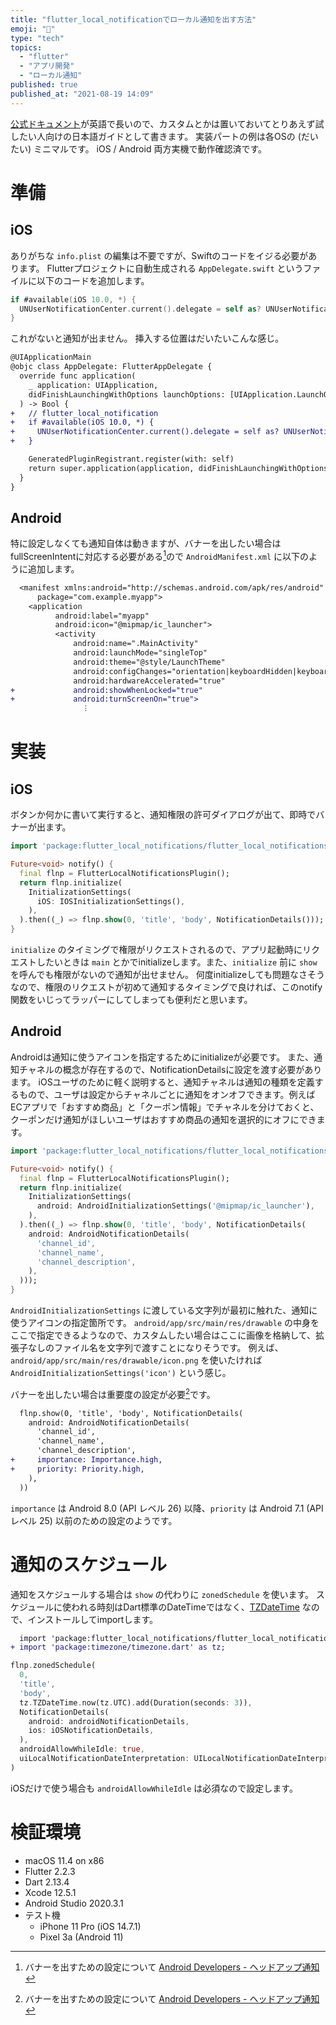 ```yaml
---
title: "flutter_local_notificationでローカル通知を出す方法"
emoji: "🔔"
type: "tech"
topics:
  - "flutter"
  - "アプリ開発"
  - "ローカル通知"
published: true
published_at: "2021-08-19 14:09"
---
```


[公式ドキュメント](https://pub.dev/packages/flutter_local_notifications)が英語で長いので、カスタムとかは置いておいてとりあえず試したい人向けの日本語ガイドとして書きます。
実装パートの例は各OSの (だいたい) ミニマルです。
iOS / Android 両方実機で動作確認済です。

# 準備
## iOS
ありがちな `info.plist` の編集は不要ですが、Swiftのコードをイジる必要があります。
Flutterプロジェクトに自動生成される `AppDelegate.swift` というファイルに以下のコードを追加します。
```swift
if #available(iOS 10.0, *) {
  UNUserNotificationCenter.current().delegate = self as? UNUserNotificationCenterDelegate
}
```

これがないと通知が出ません。
挿入する位置はだいたいこんな感じ。

```diff swift:ios/Runner/AppDelegate.swift
@UIApplicationMain
@objc class AppDelegate: FlutterAppDelegate {
  override func application(
    _ application: UIApplication,
    didFinishLaunchingWithOptions launchOptions: [UIApplication.LaunchOptionsKey: Any]?
  ) -> Bool {
+   // flutter_local_notification
+   if #available(iOS 10.0, *) {
+     UNUserNotificationCenter.current().delegate = self as? UNUserNotificationCenterDelegate
+   }

    GeneratedPluginRegistrant.register(with: self)
    return super.application(application, didFinishLaunchingWithOptions: launchOptions)
  }
}
```


## Android
特に設定しなくても通知自体は動きますが、バナーを出したい場合はfullScreenIntentに対応する必要がある[^1]ので `AndroidManifest.xml` に以下のように追加します。
```diff xml:android/app/src/main/AndroidManifest.xml
  <manifest xmlns:android="http://schemas.android.com/apk/res/android"
      package="com.example.myapp">
    <application
          android:label="myapp"
          android:icon="@mipmap/ic_launcher">
          <activity
              android:name=".MainActivity"
              android:launchMode="singleTop"
              android:theme="@style/LaunchTheme"
              android:configChanges="orientation|keyboardHidden|keyboard|screenSize|smallestScreenSize|locale|layoutDirection|fontScale|screenLayout|density|uiMode"
              android:hardwareAccelerated="true"
+             android:showWhenLocked="true"
+             android:turnScreenOn="true">
                ︙
```



# 実装
## iOS
ボタンか何かに書いて実行すると、通知権限の許可ダイアログが出て、即時でバナーが出ます。
```dart
import 'package:flutter_local_notifications/flutter_local_notifications.dart';

Future<void> notify() {
  final flnp = FlutterLocalNotificationsPlugin();
  return flnp.initialize(
    InitializationSettings(
      iOS: IOSInitializationSettings(),
    ),
  ).then((_) => flnp.show(0, 'title', 'body', NotificationDetails()));
}
```

`initialize` のタイミングで権限がリクエストされるので、アプリ起動時にリクエストしたいときは `main` とかでinitializeします。また、`initialize` 前に `show` を呼んでも権限がないので通知が出せません。
何度initializeしても問題なさそうなので、権限のリクエストが初めて通知するタイミングで良ければ、このnotify関数をいじってラッパーにしてしまっても便利だと思います。


## Android
Androidは通知に使うアイコンを指定するためにinitializeが必要です。
また、通知チャネルの概念が存在するので、NotificationDetailsに設定を渡す必要があります。
iOSユーザのために軽く説明すると、通知チャネルは通知の種類を定義するもので、ユーザは設定からチャネルごとに通知をオンオフできます。例えばECアプリで「おすすめ商品」と「クーポン情報」でチャネルを分けておくと、クーポンだけ通知がほしいユーザはおすすめ商品の通知を選択的にオフにできます。

```dart
import 'package:flutter_local_notifications/flutter_local_notifications.dart';

Future<void> notify() {
  final flnp = FlutterLocalNotificationsPlugin();
  return flnp.initialize(
    InitializationSettings(
      android: AndroidInitializationSettings('@mipmap/ic_launcher'),
    ),
  ).then((_) => flnp.show(0, 'title', 'body', NotificationDetails(
    android: AndroidNotificationDetails(
      'channel_id',
      'channel_name',
      'channel_description',
    ),
  )));
}
```

`AndroidInitializationSettings` に渡している文字列が最初に触れた、通知に使うアイコンの指定箇所です。
`android/app/src/main/res/drawable` の中身をここで指定できるようなので、カスタムしたい場合はここに画像を格納して、拡張子なしのファイル名を文字列で渡すことになりそうです。
例えば、`android/app/src/main/res/drawable/icon.png` を使いたければ `AndroidInitializationSettings('icon')` という感じ。

バナーを出したい場合は重要度の設定が必要[^1]です。

```diff dart
  flnp.show(0, 'title', 'body', NotificationDetails(
    android: AndroidNotificationDetails(
      'channel_id',
      'channel_name',
      'channel_description',
+     importance: Importance.high,
+     priority: Priority.high,
    ),
  ))
```

`importance` は Android 8.0 (API レベル 26) 以降、`priority` は Android 7.1 (API レベル 25) 以前のための設定のようです。


# 通知のスケジュール
通知をスケジュールする場合は `show` の代わりに `zonedSchedule` を使います。
スケジュールに使われる時刻はDart標準のDateTimeではなく、[TZDateTime](https://pub.dev/packages/timezone) なので、インストールしてimportします。

```diff dart
  import 'package:flutter_local_notifications/flutter_local_notifications.dart';
+ import 'package:timezone/timezone.dart' as tz;
```

```dart
flnp.zonedSchedule(
  0,
  'title',
  'body',
  tz.TZDateTime.now(tz.UTC).add(Duration(seconds: 3)),
  NotificationDetails(
    android: androidNotificationDetails,
    ios: iOSNotificationDetails,
  ),
  androidAllowWhileIdle: true,
  uiLocalNotificationDateInterpretation: UILocalNotificationDateInterpretation.absoluteTime,
)
```

iOSだけで使う場合も `androidAllowWhileIdle` は必須なので設定します。


# 検証環境
- macOS 11.4 on x86
- Flutter 2.2.3
- Dart 2.13.4
- Xcode 12.5.1
- Android Studio 2020.3.1
- テスト機
	- iPhone 11 Pro (iOS 14.7.1)
	- Pixel 3a (Android 11)


[^1]: バナーを出すための設定について [Android Developers - ヘッドアップ通知](https://developer.android.com/guide/topics/ui/notifiers/notifications.html#Heads-up)
